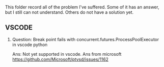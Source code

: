 This folder record all of the problem I've suffered. Some of it has an answer, but I still can not understand. Others do not have a solution yet.

## VSCODE

1. Question: Break point fails with concurrent.futures.ProcessPoolExecutor in vscode python

    Ans: Not yet supported in vscode. Ans from microsoft https://github.com/Microsoft/ptvsd/issues/1162